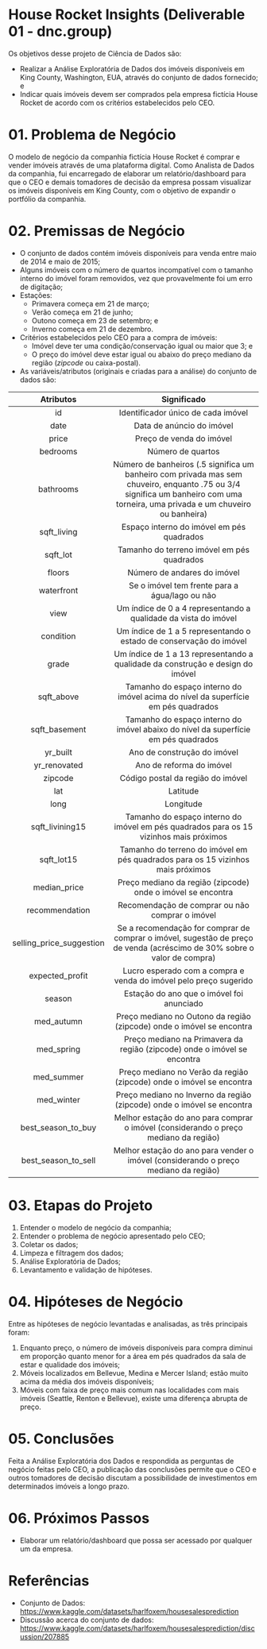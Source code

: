 # House Rocket Insights (Deliverable 01 - dnc.group)
Os objetivos desse projeto de Ciência de Dados são: 

- Realizar a Análise Exploratória de Dados dos imóveis disponíveis em King County, Washington, EUA, através do conjunto de dados fornecido; e
- Indicar quais imóveis devem ser comprados pela empresa fictícia House Rocket de acordo com os critérios estabelecidos pelo CEO.

# 01. Problema de Negócio
O modelo de negócio da companhia fictícia House Rocket é comprar e vender imóveis através de uma plataforma digital. Como Analista de Dados da companhia, fui encarregado de elaborar um relatório/dashboard para que o CEO e demais tomadores de decisão da empresa possam visualizar os imóveis disponíveis em King County, com o objetivo de expandir o portfólio da companhia. 

# 02. Premissas de Negócio
- O conjunto de dados contém imóveis disponíveis para venda entre maio de 2014 e maio de 2015;
- Alguns imóveis com o número de quartos incompatível com o tamanho interno do imóvel foram removidos, vez que provavelmente foi um erro de digitação; 
- Estações: 
  - Primavera começa em 21 de março; 
  - Verão começa em 21 de junho; 
  - Outono começa em 23 de setembro; e
  - Inverno começa em 21 de dezembro.
- Critérios estabelecidos pelo CEO para a compra de imóveis: 
  - Imóvel deve ter uma condição/conservação igual ou maior que 3; e
  - O preço do imóvel deve estar igual ou abaixo do preço mediano da região (*zipcode* ou caixa-postal).
- As variáveis/atributos (originais e criadas para a análise) do conjunto de dados são: 

|    Atributos    |                         Significado                          |
| :-------------: | :----------------------------------------------------------: |
|       id        |Identificador único de cada imóvel                            |
|      date       |Data de anúncio do imóvel                                     |
|      price      |Preço de venda do imóvel                                      |
|    bedrooms     |Número de quartos                                             |
|    bathrooms    |Número de banheiros (.5 significa um banheiro com privada mas sem chuveiro, enquanto .75 ou 3/4 significa um banheiro com uma torneira, uma privada e um chuveiro ou banheira)                                                       |
|   sqft_living   |Espaço interno do imóvel em pés quadrados                    |
|    sqft_lot     |Tamanho do terreno imóvel em pés quadrados               |
|     floors      |Número de andares do imóvel                  |
|   waterfront    |Se o imóvel tem frente para a água/lago ou não               |
|      view       |Um índice de 0 a 4 representando a qualidade da vista do imóvel |
|    condition    |Um índice de 1 a 5 representando o estado de conservação do imóvel |
|      grade      |Um índice de 1 a 13 representando a qualidade da construção e design do imóvel |
|  sqft_above     |Tamanho do espaço interno do imóvel acima do nível da superfície em pés quadrados |
|  sqft_basement  |Tamanho do espaço interno do imóvel abaixo do nível da superfície em pés quadrados | |
|    yr_built     |Ano de construção do imóvel                    |
|  yr_renovated   |Ano de reforma do imóvel                      |
|     zipcode     |Código postal da região do imóvel     |
|       lat       |Latitude                           |
|      long       |Longitude                           |
| sqft_livining15 |Tamanho do espaço interno do imóvel em pés quadrados para os 15 vizinhos mais próximos |
|   sqft_lot15    |Tamanho do terreno do imóvel em pés quadrados para os 15 vizinhos mais próximos |
|      median_price      |Preço mediano da região (zipcode) onde o imóvel se encontra    |
|      recommendation      |Recomendação de comprar ou não comprar o imóvel     |
|      selling_price_suggestion      |Se a recomendação for comprar de comprar o imóvel, sugestão de preço de venda (acréscimo de 30% sobre o valor de compra) |
|      expected_profit      |Lucro esperado com a compra e venda do imóvel pelo preço sugerido |
|      season          |Estação do ano que o imóvel foi anunciado |
|      med_autumn      |Preço mediano no Outono da região (zipcode) onde o imóvel se encontra |
|      med_spring      |Preço mediano na Primavera da região (zipcode) onde o imóvel se encontra |
|      med_summer      |Preço mediano no Verão da região (zipcode) onde o imóvel se encontra |
|      med_winter      |Preço mediano no Inverno da região (zipcode) onde o imóvel se encontra |
|      best_season_to_buy      | Melhor estação do ano para comprar o imóvel (considerando o preço mediano da região) |
|      best_season_to_sell     | Melhor estação do ano para vender o imóvel (considerando o preço mediano da região)  |

# 03. Etapas do Projeto
1. Entender o modelo de negócio da companhia; 
2. Entender o problema de negócio apresentado pelo CEO; 
3. Coletar os dados; 
4. Limpeza e filtragem dos dados; 
5. Análise Exploratória de Dados; 
6. Levantamento e validação de hipóteses. 

# 04. Hipóteses de Negócio
Entre as hipóteses de negócio levantadas e analisadas, as três principais foram: 
1. Enquanto preço, o número de imóveis disponíveis para compra diminui em proporção quanto menor for a área em pés quadrados da sala de estar e qualidade dos imóveis; 
2. Móveis localizados em Bellevue, Medina e Mercer Island; estão muito acima da média dos imóveis disponíveis;
3. Móveis com faixa de preço mais comum nas localidades com mais imóveis (Seattle, Renton e Bellevue), existe uma diferença abrupta de preço.

# 05. Conclusões
Feita a Análise Exploratória dos Dados e respondida as perguntas de negócio feitas pelo CEO, a publicação das conclusões permite que o CEO e outros tomadores de decisão discutam a possibilidade de investimentos em determinados imóveis a longo prazo. 

# 06. Próximos Passos
- Elaborar um relatório/dashboard que possa ser acessado por qualquer um da empresa.

# Referências
- Conjunto de Dados: https://www.kaggle.com/datasets/harlfoxem/housesalesprediction
- Discussão acerca do conjunto de dados: https://www.kaggle.com/datasets/harlfoxem/housesalesprediction/discussion/207885
